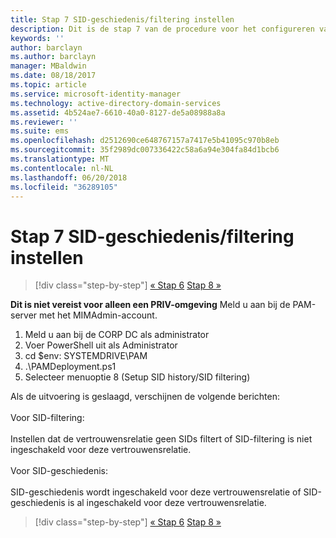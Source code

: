 ```yaml
---
title: Stap 7 SID-geschiedenis/filtering instellen
description: Dit is de stap 7 van de procedure voor het configureren van Privileged Identity Manager met behulp van scripts. Deze stap omvat het instellen van de SID-geschiedenis/SID-filtering.
keywords: ''
author: barclayn
ms.author: barclayn
manager: MBaldwin
ms.date: 08/18/2017
ms.topic: article
ms.service: microsoft-identity-manager
ms.technology: active-directory-domain-services
ms.assetid: 4b524ae7-6610-40a0-8127-de5a08988a8a
ms.reviewer: ''
ms.suite: ems
ms.openlocfilehash: d2512690ce648767157a7417e5b41095c970b8eb
ms.sourcegitcommit: 35f2989dc007336422c58a6a94e304fa84d1bcb6
ms.translationtype: MT
ms.contentlocale: nl-NL
ms.lasthandoff: 06/20/2018
ms.locfileid: "36289105"
---
```

# <a name="step-7-set-up-sid-historysid-filtering"></a>Stap 7 SID-geschiedenis/filtering instellen

> [!div class="step-by-step"]
> [« Stap 6](sp1-step6-setup-pam-trust.md)
> [Stap 8 »](sp1-step8-pam-deployment-verification.md)

**Dit is niet vereist voor alleen een PRIV-omgeving** Meld u aan bij de PAM-server met het MIMAdmin-account.

1. Meld u aan bij de CORP DC als administrator
2. Voer PowerShell uit als Administrator
3. cd $env: SYSTEMDRIVE\PAM
4. .\PAMDeployment.ps1
5. Selecteer menuoptie 8 (Setup SID history/SID filtering)

Als de uitvoering is geslaagd, verschijnen de volgende berichten:<br/></br>
Voor SID-filtering: <br/></br>
Instellen dat de vertrouwensrelatie geen SIDs filtert of SID-filtering is niet ingeschakeld voor deze vertrouwensrelatie. </br></br>
Voor SID-geschiedenis: </br></br>
SID-geschiedenis wordt ingeschakeld voor deze vertrouwensrelatie of SID-geschiedenis is al ingeschakeld voor deze vertrouwensrelatie.

> [!div class="step-by-step"]
> [« Stap 6](sp1-step6-setup-pam-trust.md)
> [Stap 8 »](sp1-step8-pam-deployment-verification.md)
